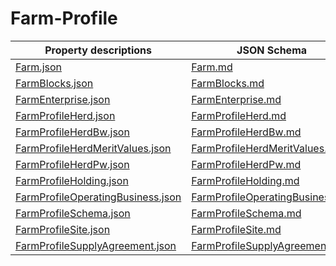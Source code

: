 # Farm-Profile

Property descriptions | JSON Schema
------------ | -------------
[Farm.json](Farm.json)|[Farm.md](Farm.md)
[FarmBlocks.json](FarmBlocks.json)|[FarmBlocks.md](FarmBlocks.md)
[FarmEnterprise.json](FarmEnterprise.json)|[FarmEnterprise.md](FarmEnterprise.md)
[FarmProfileHerd.json](FarmProfileHerd.json)|[FarmProfileHerd.md](FarmProfileHerd.md)
[FarmProfileHerdBw.json](FarmProfileHerdBw.json)|[FarmProfileHerdBw.md](FarmProfileHerdBw.md)
[FarmProfileHerdMeritValues.json](FarmProfileHerdMeritValues.json)|[FarmProfileHerdMeritValues.md](FarmProfileHerdMeritValues.md)
[FarmProfileHerdPw.json](FarmProfileHerdPw.json)|[FarmProfileHerdPw.md](FarmProfileHerdPw.md)
[FarmProfileHolding.json](FarmProfileHolding.json)|[FarmProfileHolding.md](FarmProfileHolding.md)
[FarmProfileOperatingBusiness.json](FarmProfileOperatingBusiness.json)|[FarmProfileOperatingBusiness.md](FarmProfileOperatingBusiness.md)
[FarmProfileSchema.json](FarmProfileSchema.json)|[FarmProfileSchema.md](FarmProfileSchema.md)
[FarmProfileSite.json](FarmProfileSite.json)|[FarmProfileSite.md](FarmProfileSite.md)
[FarmProfileSupplyAgreement.json](FarmProfileSupplyAgreement.json)|[FarmProfileSupplyAgreement.md](FarmProfileSupplyAgreement.md)


